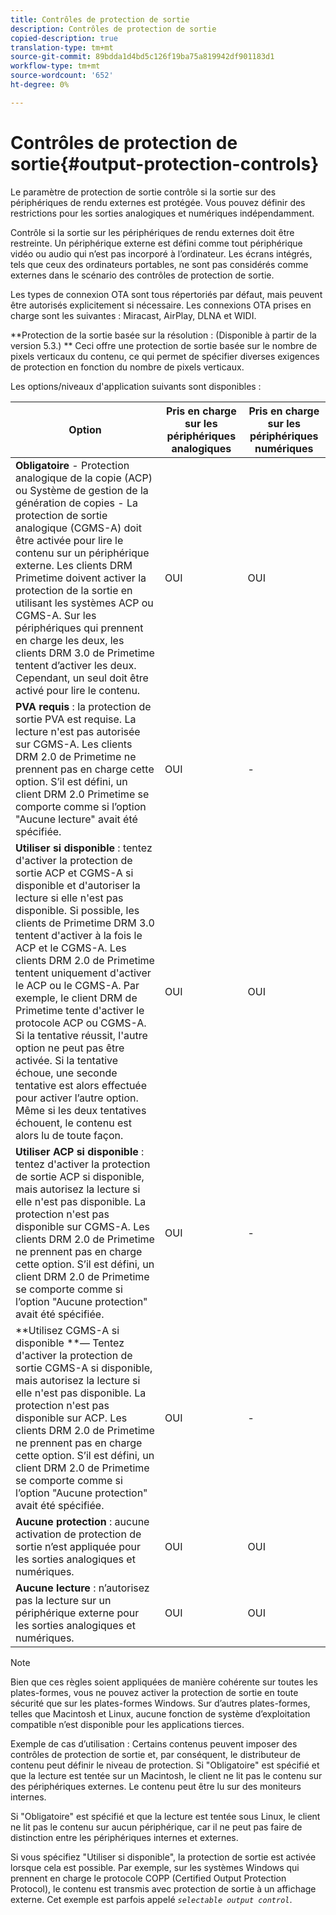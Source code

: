 ```yaml
---
title: Contrôles de protection de sortie
description: Contrôles de protection de sortie
copied-description: true
translation-type: tm+mt
source-git-commit: 89bdda1d4bd5c126f19ba75a819942df901183d1
workflow-type: tm+mt
source-wordcount: '652'
ht-degree: 0%

---
```



# Contrôles de protection de sortie{#output-protection-controls}

Le paramètre de protection de sortie contrôle si la sortie sur des périphériques de rendu externes est protégée. Vous pouvez définir des restrictions pour les sorties analogiques et numériques indépendamment.

Contrôle si la sortie sur les périphériques de rendu externes doit être restreinte. Un périphérique externe est défini comme tout périphérique vidéo ou audio qui n’est pas incorporé à l’ordinateur. Les écrans intégrés, tels que ceux des ordinateurs portables, ne sont pas considérés comme externes dans le scénario des contrôles de protection de sortie.

Les types de connexion OTA sont tous répertoriés par défaut, mais peuvent être autorisés explicitement si nécessaire. Les connexions OTA prises en charge sont les suivantes : Miracast, AirPlay, DLNA et WIDI.

**Protection de la sortie basée sur la résolution : (Disponible à partir de la version 5.3.) ** Ceci offre une protection de sortie basée sur le nombre de pixels verticaux du contenu, ce qui permet de spécifier diverses exigences de protection en fonction du nombre de pixels verticaux.

Les options/niveaux d&#39;application suivants sont disponibles :

| Option | Pris en charge sur les périphériques analogiques | Pris en charge sur les périphériques numériques |
|---|---|---|
| **Obligatoire**  - Protection analogique de la copie (ACP) ou Système de gestion de la génération de copies - La protection de sortie analogique (CGMS-A) doit être activée pour lire le contenu sur un périphérique externe. Les clients DRM Primetime doivent activer la protection de la sortie en utilisant les systèmes ACP ou CGMS-A. Sur les périphériques qui prennent en charge les deux, les clients DRM 3.0 de Primetime tentent d’activer les deux. Cependant, un seul doit être activé pour lire le contenu. | OUI | OUI |
| **PVA requis**  : la protection de sortie PVA est requise. La lecture n&#39;est pas autorisée sur CGMS-A. Les clients DRM 2.0 de Primetime ne prennent pas en charge cette option. S’il est défini, un client DRM 2.0 Primetime se comporte comme si l’option &quot;Aucune lecture&quot; avait été spécifiée. | OUI | - |
| **Utiliser si disponible**  : tentez d&#39;activer la protection de sortie ACP et CGMS-A si disponible et d&#39;autoriser la lecture si elle n&#39;est pas disponible. Si possible, les clients de Primetime DRM 3.0 tentent d&#39;activer à la fois le ACP et le CGMS-A. Les clients DRM 2.0 de Primetime tentent uniquement d&#39;activer le ACP ou le CGMS-A. Par exemple, le client DRM de Primetime tente d&#39;activer le protocole ACP ou CGMS-A. Si la tentative réussit, l&#39;autre option ne peut pas être activée. Si la tentative échoue, une seconde tentative est alors effectuée pour activer l’autre option. Même si les deux tentatives échouent, le contenu est alors lu de toute façon. | OUI | OUI |
| **Utiliser ACP si disponible**  : tentez d&#39;activer la protection de sortie ACP si disponible, mais autorisez la lecture si elle n&#39;est pas disponible. La protection n&#39;est pas disponible sur CGMS-A. Les clients DRM 2.0 de Primetime ne prennent pas en charge cette option. S’il est défini, un client DRM 2.0 de Primetime se comporte comme si l’option &quot;Aucune protection&quot; avait été spécifiée. | OUI | - |
| **Utilisez CGMS-A si disponible **— Tentez d&#39;activer la protection de sortie CGMS-A si disponible, mais autorisez la lecture si elle n&#39;est pas disponible. La protection n&#39;est pas disponible sur ACP. Les clients DRM 2.0 de Primetime ne prennent pas en charge cette option. S’il est défini, un client DRM 2.0 de Primetime se comporte comme si l’option &quot;Aucune protection&quot; avait été spécifiée. | OUI | - |
| **Aucune protection**  : aucune activation de protection de sortie n’est appliquée pour les sorties analogiques et numériques. | OUI | OUI |
| **Aucune lecture**  : n’autorisez pas la lecture sur un périphérique externe pour les sorties analogiques et numériques. | OUI | OUI |

>[!NOTE]
>
>Bien que ces règles soient appliquées de manière cohérente sur toutes les plates-formes, vous ne pouvez activer la protection de sortie en toute sécurité que sur les plates-formes Windows. Sur d’autres plates-formes, telles que Macintosh et Linux, aucune fonction de système d’exploitation compatible n’est disponible pour les applications tierces.

Exemple de cas d’utilisation : Certains contenus peuvent imposer des contrôles de protection de sortie et, par conséquent, le distributeur de contenu peut définir le niveau de protection. Si &quot;Obligatoire&quot; est spécifié et que la lecture est tentée sur un Macintosh, le client ne lit pas le contenu sur des périphériques externes. Le contenu peut être lu sur des moniteurs internes.

Si &quot;Obligatoire&quot; est spécifié et que la lecture est tentée sous Linux, le client ne lit pas le contenu sur aucun périphérique, car il ne peut pas faire de distinction entre les périphériques internes et externes.

Si vous spécifiez &quot;Utiliser si disponible&quot;, la protection de sortie est activée lorsque cela est possible. Par exemple, sur les systèmes Windows qui prennent en charge le protocole COPP (Certified Output Protection Protocol), le contenu est transmis avec protection de sortie à un affichage externe. Cet exemple est parfois appelé *`selectable output control`*.
